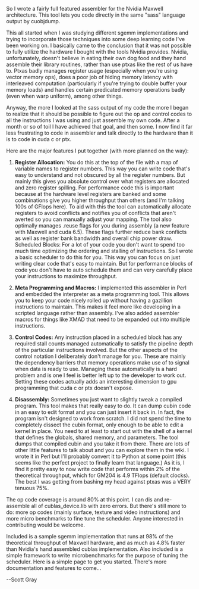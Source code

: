 So I wrote a fairly full featured assembler for the Nvidia Maxwell architecture. This tool lets you code directly in the same "sass" language output by cuobjdump.

This all started when I was studying different sgemm implementations and trying to incorporate those techniques into some deep learning code I've been working on. I basically came to the conclusion that it was not possible to fully utilize the hardware I bought with the tools Nvidia provides. Nvidia, unfortunately, doesn't believe in eating their own dog food and they hand assemble their library routines, rather than use ptxas like the rest of us have to. Ptxas badly manages register usage (especially when you're using vector memory ops), does a poor job of hiding memory latency with interleaved computation (particularly if you're trying to double buffer your memory loads) and handles certain predicated memory operations badly (even when warp uniform), among other things.

Anyway, the more I looked at the sass output of my code the more I began to realize that it should be possible to figure out the op and control codes to all the instructions I was using and just assemble my own code. After a month or so of toil I have achieved that goal, and then some. I now find it far less frustrating to code in assembler and talk directly to the hardware than it is to code in cuda c or ptx.

Here are the major features I put together (with more planned on the way):

1. **Register Allocation:** You do this at the top of the file with a map of variable names to register numbers. This way you can write code that's easy to understand and not obscured by all the register numbers. But mainly this gives you absolute control over what registers are allocated and zero register spilling. For performance code this is important because at the hardware level registers are banked and some combinations give you higher throughput than others (and I'm talking 100s of GFlops here). To aid with this the tool can automatically allocate registers to avoid conflicts and notifies you of conflicts that aren't averted so you can manually adjust your mapping. The tool also optimally manages .reuse flags for you during assembly (a new feature with Maxwell and cuda 6.5). These flags further reduce bank conflicts as well as register bank bandwidth and overall chip power draw.
Scheduled Blocks: For a lot of your code you don't want to spend too much time optimizing the ordering and stalling of instructions. So I wrote a basic scheduler to do this for you. This way you can focus on just writing clear code that's easy to maintain. But for performance blocks of code you don't have to auto schedule them and can very carefully place your instructions to maximize throughput.

1. **Meta Programming and Macros:** I implemented this assembler in Perl and embedded the interpreter as a meta programming tool. This allows you to keep your code nicely rolled up without having a gazillion instructions to maintain. This makes it feel more like developing in a scripted language rather than assembly. I've also added assembler macros for things like XMAD that need to be expanded out into multiple instructions.

1. **Control Codes:** Any instruction placed in a scheduled block has any required stall counts managed automatically to satisfy the pipeline depth of the particular instructions involved. But the other aspects of the control notation I deliberately don't manage for you. These are mainly the dependency barriers that memory operations make use of to signal when data is ready to use. Managing these automatically is a hard problem and is one I feel is better left up to the developer to work out. Setting these codes actually adds an interesting dimension to gpu programming that cuda c or ptx doesn't expose.

1. **Disassembly:** Sometimes you just want to slightly tweak a compiled program. This tool makes that really easy to do. It can dump cubin code in an easy to edit format and you can just insert it back in. In fact, the program isn't designed to work from scratch. I did not spend the time to completely dissect the cubin format, only enough to be able to edit a kernel in place. You need to at least to start out with the shell of a kernel that defines the globals, shared memory, and parameters. The tool dumps that compiled cubin and you take it from there.
There are lots of other little features to talk about and you can explore them in the wiki. I wrote it in Perl but I'll probably convert it to Python at some point (this seems like the perfect project to finally learn that language.) As it is, I find it pretty easy to now write code that performs within 2% of the theoretical throughput, which for GM204 is 4.9 TFlops (default clocks). The best I was getting from bashing my head against ptxas was a VERY tenuous 75%.

The op code coverage is around 80% at this point. I can dis and re-assemble all of cublas_device.lib with zero errors. But there's still more to do: more op codes (mainly surface, texture and video instructions) and more micro benchmarks to fine tune the scheduler. Anyone interested in contributing would be welcome.

Included is a sample sgemm implementation that runs at 98% of the theoretical throughput of Maxwell hardware, and as much as 4.8% faster than Nvidia's hand assembled cublas implementation. Also included is a simple framework to write microbenchmarks for the purpose of tuning the scheduler. Here is a simple page to get you started. There's more documentation and features to come...

--Scott Gray